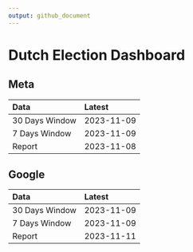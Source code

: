 ```yaml
---
output: github_document
---
```


# Dutch Election Dashboard



## Meta


|Data           |Latest     |
|:--------------|:----------|
|30 Days Window |2023-11-09 |
|7 Days Window  |2023-11-09 |
|Report         |2023-11-08 |

## Google


|Data           |Latest     |
|:--------------|:----------|
|30 Days Window |2023-11-09 |
|7 Days Window  |2023-11-09 |
|Report         |2023-11-11 |
